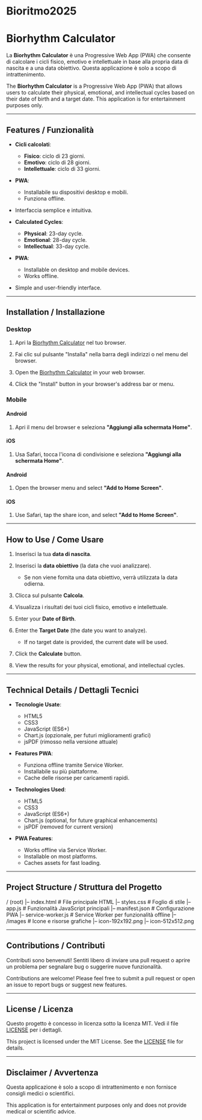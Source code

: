 # Bioritmo2025
# Biorhythm Calculator

La **Biorhythm Calculator** è una Progressive Web App (PWA) che consente di calcolare i cicli fisico, emotivo e intellettuale in base alla propria data di nascita e a una data obiettivo. Questa applicazione è solo a scopo di intrattenimento.

The **Biorhythm Calculator** is a Progressive Web App (PWA) that allows users to calculate their physical, emotional, and intellectual cycles based on their date of birth and a target date. This application is for entertainment purposes only.

---

## Features / Funzionalità

- **Cicli calcolati**:
  - **Fisico**: ciclo di 23 giorni.
  - **Emotivo**: ciclo di 28 giorni.
  - **Intellettuale**: ciclo di 33 giorni.
- **PWA**:
  - Installabile su dispositivi desktop e mobili.
  - Funziona offline.
- Interfaccia semplice e intuitiva.

- **Calculated Cycles**:
  - **Physical**: 23-day cycle.
  - **Emotional**: 28-day cycle.
  - **Intellectual**: 33-day cycle.
- **PWA**:
  - Installable on desktop and mobile devices.
  - Works offline.
- Simple and user-friendly interface.

---

## Installation / Installazione

### Desktop
1. Apri la [Biorhythm Calculator](https://pezzaliapp.github.io/Bioritmo2025/) nel tuo browser.
2. Fai clic sul pulsante "Installa" nella barra degli indirizzi o nel menu del browser.

1. Open the [Biorhythm Calculator](https://pezzaliapp.github.io/Bioritmo2025/) in your web browser.
2. Click the "Install" button in your browser's address bar or menu.

### Mobile
#### Android
1. Apri il menu del browser e seleziona **"Aggiungi alla schermata Home"**.

#### iOS
1. Usa Safari, tocca l'icona di condivisione e seleziona **"Aggiungi alla schermata Home"**.

#### Android
1. Open the browser menu and select **"Add to Home Screen"**.

#### iOS
1. Use Safari, tap the share icon, and select **"Add to Home Screen"**.

---

## How to Use / Come Usare

1. Inserisci la tua **data di nascita**.
2. Inserisci la **data obiettivo** (la data che vuoi analizzare).
   - Se non viene fornita una data obiettivo, verrà utilizzata la data odierna.
3. Clicca sul pulsante **Calcola**.
4. Visualizza i risultati dei tuoi cicli fisico, emotivo e intellettuale.

1. Enter your **Date of Birth**.
2. Enter the **Target Date** (the date you want to analyze).
   - If no target date is provided, the current date will be used.
3. Click the **Calculate** button.
4. View the results for your physical, emotional, and intellectual cycles.

---

## Technical Details / Dettagli Tecnici

- **Tecnologie Usate**:
  - HTML5
  - CSS3
  - JavaScript (ES6+)
  - Chart.js (opzionale, per futuri miglioramenti grafici)
  - jsPDF (rimosso nella versione attuale)

- **Features PWA**:
  - Funziona offline tramite Service Worker.
  - Installabile su più piattaforme.
  - Cache delle risorse per caricamenti rapidi.

- **Technologies Used**:
  - HTML5
  - CSS3
  - JavaScript (ES6+)
  - Chart.js (optional, for future graphical enhancements)
  - jsPDF (removed for current version)

- **PWA Features**:
  - Works offline via Service Worker.
  - Installable on most platforms.
  - Caches assets for fast loading.

---

## Project Structure / Struttura del Progetto

/ (root)
|– index.html          # File principale HTML
|– styles.css          # Foglio di stile
|– app.js              # Funzionalità JavaScript principali
|– manifest.json       # Configurazione PWA
|– service-worker.js   # Service Worker per funzionalità offline
|– /images             # Icone e risorse grafiche
|– icon-192x192.png
|– icon-512x512.png

---

## Contributions / Contributi

Contributi sono benvenuti! Sentiti libero di inviare una pull request o aprire un problema per segnalare bug o suggerire nuove funzionalità.

Contributions are welcome! Please feel free to submit a pull request or open an issue to report bugs or suggest new features.

---

## License / Licenza

Questo progetto è concesso in licenza sotto la licenza MIT. Vedi il file [LICENSE](LICENSE) per i dettagli.

This project is licensed under the MIT License. See the [LICENSE](LICENSE) file for details.

---

## Disclaimer / Avvertenza

Questa applicazione è solo a scopo di intrattenimento e non fornisce consigli medici o scientifici.

This application is for entertainment purposes only and does not provide medical or scientific advice.

